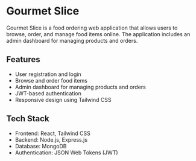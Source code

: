 # Gourmet Slice

Gourmet Slice is a food ordering web application that allows users to browse, order, and manage food items online. The application includes an admin dashboard for managing products and orders.


## Features

- User registration and login
- Browse and order food items
- Admin dashboard for managing products and orders
- JWT-based authentication
- Responsive design using Tailwind CSS

## Tech Stack

- Frontend: React, Tailwind CSS
- Backend: Node.js, Express.js
- Database: MongoDB
- Authentication: JSON Web Tokens (JWT)

